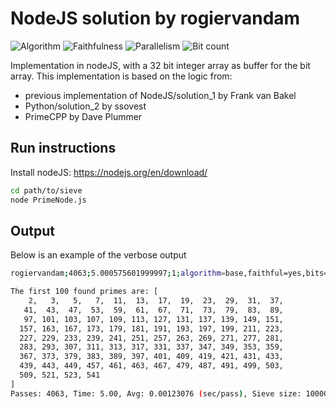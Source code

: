 # NodeJS solution by rogiervandam

![Algorithm](https://img.shields.io/badge/Algorithm-base-green)
![Faithfulness](https://img.shields.io/badge/Faithful-yes-green)
![Parallelism](https://img.shields.io/badge/Parallel-no-green)
![Bit count](https://img.shields.io/badge/Bits-1-green)

Implementation in nodeJS, with a 32 bit integer array as buffer for the bit array.
This implementation is based on the logic from:

- previous implementation of NodeJS/solution_1 by Frank van Bakel
- Python/solution_2                            by ssovest
- PrimeCPP                                     by Dave Plummer

## Run instructions
Install nodeJS: <https://nodejs.org/en/download/>

```bash
cd path/to/sieve
node PrimeNode.js
```

## Output
Below is an example of the verbose output

```bash
rogiervandam;4063;5.000575601999997;1;algorithm=base,faithful=yes,bits=1

The first 100 found primes are: [
    2,   3,   5,   7,  11,  13,  17,  19,  23,  29,  31,  37,
   41,  43,  47,  53,  59,  61,  67,  71,  73,  79,  83,  89,
   97, 101, 103, 107, 109, 113, 127, 131, 137, 139, 149, 151,
  157, 163, 167, 173, 179, 181, 191, 193, 197, 199, 211, 223,
  227, 229, 233, 239, 241, 251, 257, 263, 269, 271, 277, 281,
  283, 293, 307, 311, 313, 317, 331, 337, 347, 349, 353, 359,
  367, 373, 379, 383, 389, 397, 401, 409, 419, 421, 431, 433,
  439, 443, 449, 457, 461, 463, 467, 479, 487, 491, 499, 503,
  509, 521, 523, 541
]
Passes: 4063, Time: 5.00, Avg: 0.00123076 (sec/pass), Sieve size: 1000000, Primes: 78498, Valid: true
